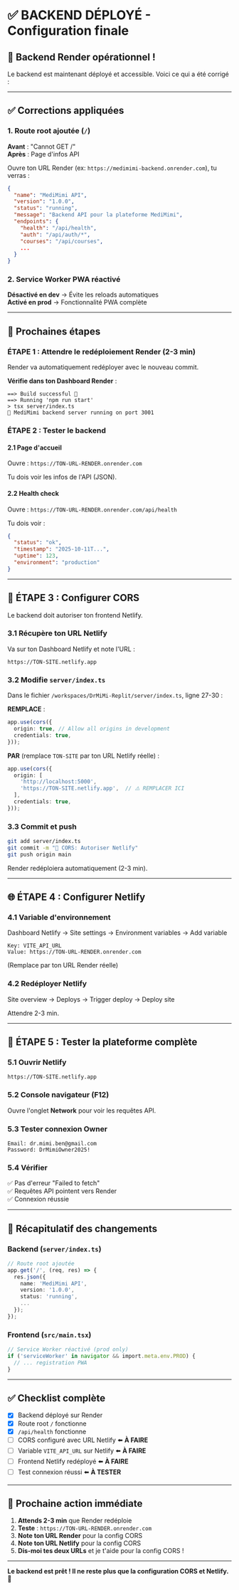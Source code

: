 # ✅ BACKEND DÉPLOYÉ - Configuration finale

## 🎉 **Backend Render opérationnel !**

Le backend est maintenant déployé et accessible. Voici ce qui a été corrigé :

---

## ✅ **Corrections appliquées**

### 1. Route root ajoutée (`/`)
**Avant** : "Cannot GET /"  
**Après** : Page d'infos API

Ouvre ton URL Render (ex: `https://medimimi-backend.onrender.com`), tu verras :
```json
{
  "name": "MediMimi API",
  "version": "1.0.0",
  "status": "running",
  "message": "Backend API pour la plateforme MediMimi",
  "endpoints": {
    "health": "/api/health",
    "auth": "/api/auth/*",
    "courses": "/api/courses",
    ...
  }
}
```

### 2. Service Worker PWA réactivé
**Désactivé en dev** → Évite les reloads automatiques  
**Activé en prod** → Fonctionnalité PWA complète

---

## 🚀 **Prochaines étapes**

### ÉTAPE 1 : Attendre le redéploiement Render (2-3 min)

Render va automatiquement redéployer avec le nouveau commit.

**Vérifie dans ton Dashboard Render** :
```
==> Build successful 🎉
==> Running 'npm run start'
> tsx server/index.ts
🚀 MediMimi backend server running on port 3001
```

### ÉTAPE 2 : Tester le backend

#### 2.1 Page d'accueil
Ouvre : `https://TON-URL-RENDER.onrender.com`

Tu dois voir les infos de l'API (JSON).

#### 2.2 Health check
Ouvre : `https://TON-URL-RENDER.onrender.com/api/health`

Tu dois voir :
```json
{
  "status": "ok",
  "timestamp": "2025-10-11T...",
  "uptime": 123,
  "environment": "production"
}
```

---

## 🔧 **ÉTAPE 3 : Configurer CORS**

Le backend doit autoriser ton frontend Netlify.

### 3.1 Récupère ton URL Netlify

Va sur ton Dashboard Netlify et note l'URL :
```
https://TON-SITE.netlify.app
```

### 3.2 Modifie `server/index.ts`

Dans le fichier `/workspaces/DrMiMi-Replit/server/index.ts`, ligne 27-30 :

**REMPLACE** :
```typescript
app.use(cors({
  origin: true, // Allow all origins in development
  credentials: true,
}));
```

**PAR** (remplace `TON-SITE` par ton URL Netlify réelle) :
```typescript
app.use(cors({
  origin: [
    'http://localhost:5000',
    'https://TON-SITE.netlify.app',  // ⚠️ REMPLACER ICI
  ],
  credentials: true,
}));
```

### 3.3 Commit et push

```bash
git add server/index.ts
git commit -m "🔧 CORS: Autoriser Netlify"
git push origin main
```

Render redéploiera automatiquement (2-3 min).

---

## 🌐 **ÉTAPE 4 : Configurer Netlify**

### 4.1 Variable d'environnement

Dashboard Netlify → Site settings → Environment variables → Add variable

```
Key: VITE_API_URL
Value: https://TON-URL-RENDER.onrender.com
```

(Remplace par ton URL Render réelle)

### 4.2 Redéployer Netlify

Site overview → Deploys → Trigger deploy → Deploy site

Attendre 2-3 min.

---

## 🧪 **ÉTAPE 5 : Tester la plateforme complète**

### 5.1 Ouvrir Netlify

```
https://TON-SITE.netlify.app
```

### 5.2 Console navigateur (F12)

Ouvre l'onglet **Network** pour voir les requêtes API.

### 5.3 Tester connexion Owner

```
Email: dr.mimi.ben@gmail.com
Password: DrMimiOwner2025!
```

### 5.4 Vérifier

✅ Pas d'erreur "Failed to fetch"  
✅ Requêtes API pointent vers Render  
✅ Connexion réussie

---

## 📝 **Récapitulatif des changements**

### Backend (`server/index.ts`)
```typescript
// Route root ajoutée
app.get('/', (req, res) => {
  res.json({
    name: 'MediMimi API',
    version: '1.0.0',
    status: 'running',
    ...
  });
});
```

### Frontend (`src/main.tsx`)
```typescript
// Service Worker réactivé (prod only)
if ('serviceWorker' in navigator && import.meta.env.PROD) {
  // ... registration PWA
}
```

---

## ✅ **Checklist complète**

- [x] Backend déployé sur Render
- [x] Route root `/` fonctionne
- [x] `/api/health` fonctionne
- [ ] CORS configuré avec URL Netlify ⬅️ **À FAIRE**
- [ ] Variable `VITE_API_URL` sur Netlify ⬅️ **À FAIRE**
- [ ] Frontend Netlify redéployé ⬅️ **À FAIRE**
- [ ] Test connexion réussi ⬅️ **À TESTER**

---

## 🎯 **Prochaine action immédiate**

1. **Attends 2-3 min** que Render redéploie
2. **Teste** : `https://TON-URL-RENDER.onrender.com`
3. **Note ton URL Render** pour la config CORS
4. **Note ton URL Netlify** pour la config CORS
5. **Dis-moi tes deux URLs** et je t'aide pour la config CORS !

---

**Le backend est prêt ! Il ne reste plus que la configuration CORS et Netlify.** 🚀

